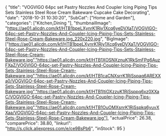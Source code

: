 {
	"title": "VOGVIGO 64pc set Pastry Nozzles And Coupler Icing Piping Tips Sets Stainless Steel Rose Cream Bakeware Cupcake Cake Decorating",
	"date": "2018-10-31 10:30:20",
	"SubCat": ["Home and Garden"],
	"categories": ["Kitchen,Dining "],
	"thumbnailImage": "https://ae01.alicdn.com/kf/HTB1bpeLXynrK1Rjy1Xcq6yeDVXaT/VOGVIGO-64pc-set-Pastry-Nozzles-And-Coupler-Icing-Piping-Tips-Sets-Stainless-Steel-Rose-Cream-Bakeware.jpg_220x220.jpg",
	"BigImage": ["https://ae01.alicdn.com/kf/HTB1bpeLXynrK1Rjy1Xcq6yeDVXaT/VOGVIGO-64pc-set-Pastry-Nozzles-And-Coupler-Icing-Piping-Tips-Sets-Stainless-Steel-Rose-Cream-Bakeware.jpg","https://ae01.alicdn.com/kf/HTB1XOSNXznuK1RkSmFPq6AuzFXaZ/VOGVIGO-64pc-set-Pastry-Nozzles-And-Coupler-Icing-Piping-Tips-Sets-Stainless-Steel-Rose-Cream-Bakeware.jpg","https://ae01.alicdn.com/kf/HTB1caCNXsrrK1RjSspaq6AREXXa0/VOGVIGO-64pc-set-Pastry-Nozzles-And-Coupler-Icing-Piping-Tips-Sets-Stainless-Steel-Rose-Cream-Bakeware.jpg","https://ae01.alicdn.com/kf/HTB1ltiOXzzuK1RjSsppq6xz0XXaC/VOGVIGO-64pc-set-Pastry-Nozzles-And-Coupler-Icing-Piping-Tips-Sets-Stainless-Steel-Rose-Cream-Bakeware.jpg","https://ae01.alicdn.com/kf/HTB1OuOMXsnrK1RjSspkq6yuvXXaa/VOGVIGO-64pc-set-Pastry-Nozzles-And-Coupler-Icing-Piping-Tips-Sets-Stainless-Steel-Rose-Cream-Bakeware.jpg"],
	"actualPrice": 26.38,
	"comparePrice": 38.80,
	"linkurl": "http://s.click.aliexpress.com/e/ce9BsPb6",
	"inStock": 95
}
